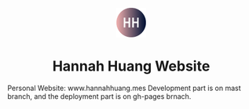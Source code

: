 <p align="center">
  <a href="www.hannahhuang.me">
    <img alt="Hannah Huang Logo" src="src/pages/favicon.png" width="60" />
  </a>
</p>
<h1 align="center">
Hannah Huang Website
</h1>
Personal Website: www.hannahhuang.mes
Development part is on mast branch, and the deployment part is on gh-pages brnach.

